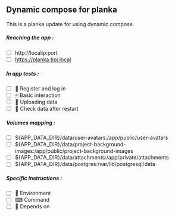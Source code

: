 ## Dynamic compose for planka
This is a planka update for using dynamic compose.
##### Reaching the app :
- [ ] http://localip:port
- [ ] https://planka.tipi.local
##### In app tests :
- [ ] 📝 Register and log in
- [ ] 🖱 Basic interaction
- [ ] 🌆 Uploading data
- [ ] 🔄 Check data after restart
##### Volumes mapping :
- [ ] ${APP_DATA_DIR}/data/user-avatars:/app/public/user-avatars
- [ ] ${APP_DATA_DIR}/data/project-background-images:/app/public/project-background-images
- [ ] ${APP_DATA_DIR}/data/attachments:/app/private/attachments
- [ ] ${APP_DATA_DIR}/data/postgres:/var/lib/postgresql/data
##### Specific instructions :
- [ ] 🌳 Environment
- [ ] ⌨ Command
- [ ] 🔗 Depends on
